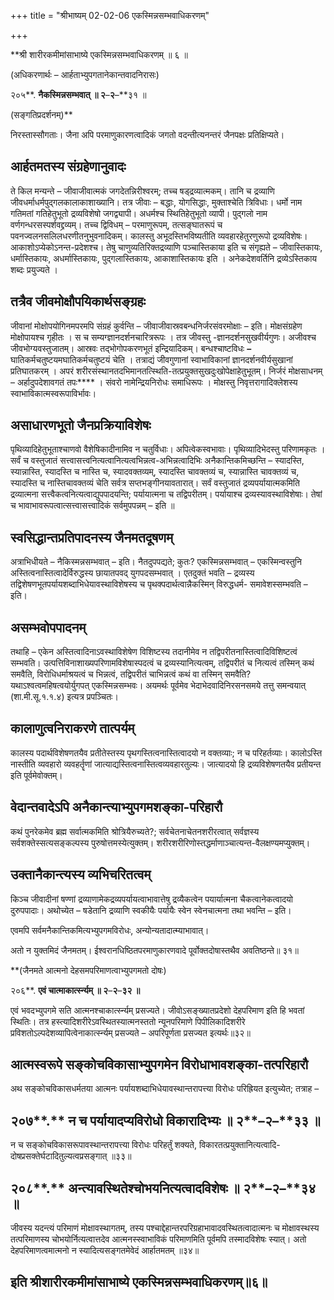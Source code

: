 +++
title = "श्रीभाष्यम् 02-02-06 एकस्मिन्नसम्भवाधिकरणम्"

+++
<div claऽऽ="elementor-widget-container">

**श्री शारीरकमीमांसाभाष्ये एकस्मिन्नसम्भवाधिकरणम् ॥ ६ ॥

(अधिकरणार्थः – आर्हताभ्युपगतानेकान्तवादनिरासः)

२०५**. **नैकस्मिन्नसम्भवात् ॥ २**–**२**–**३१ ॥

(सङ्गतिप्रदर्शनम्)**

निरस्तास्सौगताः। जैना अपि परमाणुकारणत्वादिकं जगतो वदन्तीत्यनन्तरं जैनपक्षः प्रतिक्षिप्यते।

## आर्हतमतस्य संग्रहेणानुवादः

ते किल मन्यन्ते – जीवाजीवात्मकं जगदेतन्निरीश्वरम्; तच्च षड्द्रव्यात्मकम्। तानि च द्रव्याणि जीवधर्माधर्मपुद्गलकालाकाशाख्यानि। तत्र जीवाः – बद्धाः, योगसिद्धाः, मुक्ताश्चेति त्रिविधाः। धर्मो नाम गतिमतां गतिहेतुभूतो द्रव्यविशेषो जगद्व्यापी। अधर्मश्च स्थितिहेतुभूतो व्यापी। पुद्गलो नाम वर्णगन्धरसस्पर्शवद्द्रव्यम्। तच्च द्विविधम् – परमाणुरूपम्, तत्सङ्घातरूपं च पवनज्वलनसलिलधरणीतनुभुवनादिकम्। कालस्तु अभूदस्तिभविष्यतीति व्यवहारहेतुरणुरूपो द्रव्यविशेषः। आकाशोऽप्येकोऽनन्त-प्रदेशश्च। तेषु चाणुव्यतिरिक्तद्रव्याणि पञ्चास्तिकाया इति च संगृह्यते – जीवास्तिकायः, धर्मास्तिकायः, अधर्मास्तिकायः, पुद्गलास्तिकायः, आकाशास्तिकायः इति । अनेकदेशवर्तिनि द्रव्येऽस्तिकाय शब्दः प्रयुज्यते ।

## तत्रैव जीवमोक्षौपयिकार्थसङ्ग्रहः

जीवानां मोक्षोपयोगिनमपरमपि संग्रहं कुर्वन्ति – जीवाजीवास्रवबन्धनिर्जरसंवरमोक्षाः – इति। मोक्षसंग्रहेण मोक्षोपायश्च गृहीतः । स च सम्यग्ज्ञानदर्शनचारित्ररूपः । तत्र जीवस्तु -ज्ञानदर्शनसुखवीर्यगुणः। अजीवश्च जीवभोग्यवस्तुजातम्। आस्रवः तद्भोगोपकरणभूतं इन्द्रियादिकम्। बन्धश्चाष्टविधः **–** घातिकर्मचतुष्टयमघातिकर्मचतुष्टयं चेति । तत्राद्यं जीवगुणानां स्वाभाविकानां ज्ञानदर्शनवीर्यसुखानां प्रतिघातकरम् । अपरं शरीरसंस्थानतदभिमानतत्स्थिति-तत्प्रयुक्तसुखदुःखोपेक्षाहेतुभूतम्। निर्जरं मोक्षसाधनम् – अर्हादुपदेशावगतं तपः**** । संवरो नामेन्द्रियनिरोधः समाधिरूपः । मोक्षस्तु निवृत्तरागादिक्लेशस्य स्वाभाविकात्मस्वरूपाविर्भावः।

## असाधारणभूतो जैनप्रक्रियाविशेषः

पृथिव्यादिहेतुभूताश्चाणवो वैशेषिकादीनामिव न चतुर्विधाः। अपित्वेकस्वभावाः। पृथिव्यादिभेदस्तु परिणामकृतः । सर्वं च वस्तुजातं सत्त्वासत्त्वनित्यत्वानित्यत्वभिन्नत्व-अभिन्नत्वादिभिः अनैकान्तिकमिच्छन्ति – स्यादस्ति, स्यान्नास्ति, स्यादस्ति च नास्ति च, स्यादवक्तव्यम्, स्यादस्ति चावक्तव्यं च, स्यान्नास्ति चावक्तव्यं च, स्यादस्ति च नास्तिचावक्तव्यं चेति सर्वत्र सप्तभङ्गीनयावतारात्। सर्वं वस्तुजातं द्रव्यपर्यायात्मकमिति द्रव्यात्मना सत्त्वैकत्वनित्यत्वाद्युपपादयन्ति; पर्यायात्मना च तद्विपरीतम्। पर्यायाश्च द्रव्यस्यावस्थाविशेषाः। तेषां च भावाभावरूपत्वात्सत्त्वासत्त्वादिकं सर्वमुपपन्नम् – इति ॥

## स्वसिद्धान्तप्रतिपादनस्य जैनमतदूषणम्

अत्राभिधीयते – नैकिस्मन्नसम्भवात् – इति। नैतदुपपद्यते; कुतः? एकस्मिन्नसम्भवात् – एकस्मिन्वस्तुनि अस्तित्वनास्तित्वादेर्विरुद्धस्य छायातपवद् युगपदसम्भवात् । एतदुक्तं भवति – द्रव्यस्य तद्विशेषणभूतपर्यायशब्दाभिधेयावस्थाविशेषस्य च पृथक्पदार्थत्वान्नैकस्मिन् विरुद्धधर्म- समावेशस्सम्भवति – इति।

## असम्भवोपपादनम्

तथाहि – एकेन अस्तित्वादिनाऽवस्थाविशेषेण विशिष्टस्य तदानीमेव न तद्विपरीतनास्तित्वादिविशिष्टत्वं सम्भवति। उत्पत्तिविनाशाख्यपरिणामविशेषास्पदत्वं च द्रव्यस्यानित्यत्वम्, तद्विपरीतं च नित्यत्वं तस्मिन् कथं समवैति, विरोधिधर्माश्रयत्वं च भिन्नत्वं, तद्विपरीतं चाभिन्नत्वं कथं वा तस्मिन् समवैति? यथाऽश्वत्वमहिषत्वयोर्युगपत् एकस्मिन्नसम्भवः। अयमर्थः पूर्वमेव भेदाभेदवादिनिरसनसमये तत्तु समन्वयात् (शा.मी.सू.१.१.४) इत्यत्र प्रपञ्चितः।

## कालाणुत्वनिराकरणे तात्पर्यम्

कालस्य पदार्थविशेषणतयैव प्रतीतेस्तस्य पृथगस्तित्वनास्तित्वादयो न वक्तव्याः; न च परिहर्तव्याः। कालोऽस्ति नास्तीति व्यवहारो व्यवहर्तॄणां जात्याद्यस्तित्वनास्तित्वव्यवहारतुल्यः। जात्यादयो हि द्रव्यविशेषणतयैव प्रतीयन्त इति पूर्वमेवोक्तम्।

## वेदान्तवादेऽपि अनैकान्त्याभ्युपगमशङ्का-परिहारौ

कथं पुनरेकमेव ब्रह्म सर्वात्मकमिति श्रोत्रियैरुच्यते?; सर्वचेतनाचेतनशरीरत्वात् सर्वज्ञस्य सर्वशक्तेस्सत्यसङ्कल्पस्य पुरुषोत्तमस्येत्युक्तम्। शरीरशरीरिणोस्तद्धर्माणाञ्चात्यन्त-वैलक्षण्यमप्युक्तम्।

## उक्तानैकान्त्यस्य व्यभिचरितत्वम्

किञ्च जीवादीनां षण्णां द्रव्याणामेकद्रव्यपर्यायत्वाभावात्तेषु द्रव्यैकत्वेन पयार्यात्मना चैकत्वानेकत्वादयो दुरुपपादाः। अथोच्येत – षडेतानि द्रव्याणि स्वकीयैः पर्यायैः स्वेन स्वेनचात्मना तथा भवन्ति – इति।

एवमपि सर्वमनैकान्तिकमित्यभ्युपगमविरोधः, अन्योन्यतादात्म्याभावात्।

अतो न युक्तमिदं जैनमतम्। ईश्वरानधिष्ठितपरमाणुकारणवादे पूर्वोक्तदोषास्तथैव अवतिष्ठन्ते॥ ३१॥

**(जैनमते आत्मनो देहसमपरिमाणत्वाभ्युपगमतो दोषः)

२०६**. **एवं चात्माकार्त्स्न्यम् ॥ २**–**२**–**३२ ॥**

एवं भवदभ्युपगमे सति आत्मनश्चाकार्त्स्न्यम् प्रसज्यते। जीवोऽसङ्ख्यातप्रदेशो देहपरिमाण इति हि भवतां स्थितिः। तत्र हस्त्यादिशरीरेऽवस्थितस्यात्मनस्ततो न्यूनपरिमाणे पिपीलिकादिशरीरे प्रविशतोऽल्पदेशव्यापित्वेनाकार्त्स्न्यम् प्रसज्यते – अपरिपूर्णता प्रसज्यत इत्यर्थः॥३२॥

## आत्मस्वरूपे सङ्कोचविकासाभ्युपगमेन विरोधाभावशङ्का-तत्परिहारौ

अथ सङ्कोचविकासधर्मतया आत्मनः पर्यायशब्दाभिधेयावस्थान्तरापत्त्या विरोधः परिह्रियत इत्युच्येत; तत्राह –

## २०७**.** न च पर्यायादप्यविरोधो विकारादिभ्यः ॥ २**–**२**–**३३ ॥

न च सङ्कोचविकासरूपावस्थान्तरापत्त्या विरोधः परिहर्तुं शक्यते, विकारतत्प्रयुक्तानित्यत्वादि-दोषप्रसक्तेर्घटादितुल्यत्वप्रसङ्गात् ॥३३॥

## २०८**.** अन्त्यावस्थितेश्चोभयनित्यत्वादविशेषः ॥ २**–**२**–**३४ ॥

जीवस्य यदन्त्यं परिमाणं मोक्षावस्थागतम्, तस्य पश्चाद्देहान्तरपरिग्रहाभावादवस्थितत्वादात्मनः च मोक्षावस्थस्य तत्परिमाणस्य चोभयोर्नित्यत्वात्तदेव आत्मनस्स्वाभाविकं परिमाणमिति पूर्वमपि तस्मादविशेषः स्यात्। अतो देहपरिमाणत्वमात्मनो न स्यादित्यसङ्गतमेवेदं आर्हातमतम् ॥३४॥

## इति श्रीशारीरकमीमांसाभाष्ये एकस्मिन्नसम्भवाधिकरणम्॥६॥

</div>
